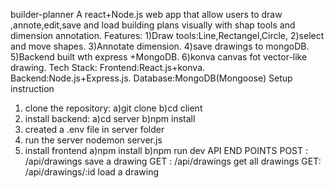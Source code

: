 builder-planner
A react+Node.js web app that allow users to draw ,annote,edit,save and load building plans visually with shap tools and dimension annotation.
Features: 1)Draw tools:Line,Rectangel,Circle, 2)select and move shapes. 3)Annotate dimension. 4)save drawings to mongoDB. 5)Backend built wth express +MongoDB. 6)konva canvas fot vector-like drawing.
Tech Stack: Frontend:React.js+konva. Backend:Node.js+Express.js. Database:MongoDB(Mongoose)
Setup instruction

1. clone the repository: a)git clone b)cd client
2. install backend: a)cd server b)npm install
3. created a .env file in server folder
4. run the server nodemon server.js
5. install frontend a)npm install b)npm run dev
   API END POINTS POST : /api/drawings save a drawing GET : /api/drawings get all drawings GET: /api/drawings/:id load a drawing
